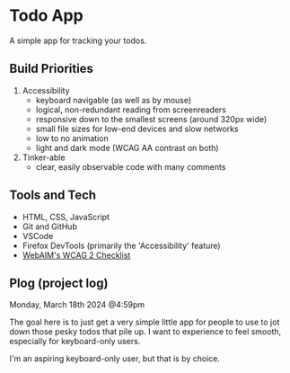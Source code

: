 # Todo App
A simple app for tracking your todos.

## Build Priorities
1. Accessibility
    - keyboard navigable (as well as by mouse)
    - logical, non-redundant reading from screenreaders
    - responsive down to the smallest screens (around 320px wide)
    - small file sizes for low-end devices and slow networks
    - low to no animation
    - light and dark mode (WCAG AA contrast on both)
2. Tinker-able
    - clear, easily observable code with many comments

## Tools and Tech
- HTML, CSS, JavaScript
- Git and GitHub
- VSCode
- Firefox DevTools (primarily the 'Accessibility' feature)
- [WebAIM's WCAG 2 Checklist](https://webaim.org/standards/wcag/checklist)

## Plog (project log)

Monday, March 18th 2024 @4:59pm

The goal here is to just get a very simple little app for people to use to jot down those pesky todos that pile up. I want to experience to feel smooth, especially for keyboard-only users.

I'm an aspiring keyboard-only user, but that is by choice.